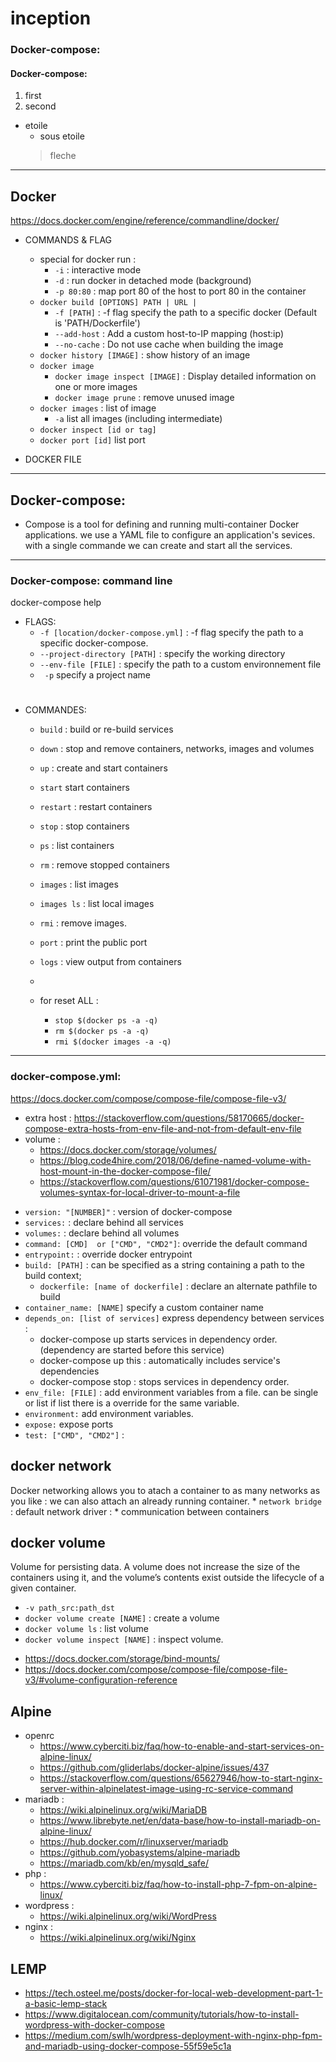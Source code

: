 # inception
###   Docker-compose: 
####   Docker-compose: 
1.  first
2.  second

* etoile
    * sous etoile
    > fleche
***
## Docker
https://docs.docker.com/engine/reference/commandline/docker/
* COMMANDS & FLAG
    * special for docker run :
        * `-i` : interactive mode
       * `-d` : run docker in detached mode (background)
       * `-p 80:80` : map port 80 of the host to port 80 in the container
    * ` docker build [OPTIONS] PATH | URL | `
        * `-f [PATH]` : -f flag specify the path to a specific docker (Default is 'PATH/Dockerfile')
        * `--add-host` : Add a custom host-to-IP mapping (host:ip)
        * `--no-cache` : Do not use cache when building the image
    * `docker history [IMAGE]` : show history of an image
    * `docker image`
        * `docker image inspect [IMAGE]` : Display detailed information on one or more images
        * `docker image prune` : remove unused image
    * `docker images` : list of image 
        * `-a` list all images (including intermediate)
    * `docker inspect [id or tag]`
    * `docker port [id]` list port

* DOCKER FILE

***
##   Docker-compose: 

* Compose is a tool for defining and running multi-container Docker applications.
    we use a YAML file to configure an application's sevices.
    with a single commande we can create and start all the services.




***
###   Docker-compose: command line 
docker-compose help
* FLAGS:
    * `-f [location/docker-compose.yml]` : -f flag specify the path to a specific docker-compose.
    *  `--project-directory [PATH]` : specify the working directory
    *   `--env-file [FILE]` : specify the path to a custom environnement file
    * ` -p` specify a project name
    #
* COMMANDES:
    * `build` : build or re-build services
    * `down` : stop and remove containers, networks, images and volumes
    * `up` : create and start containers
    * `start` start containers
    * `restart` : restart containers
    * `stop` : stop containers
    * `ps` : list containers
    * `rm`  : remove stopped containers
    * `images` : list images
    * `images ls` : list local images
    * `rmi` : remove images.
    * `port` : print the public port
    * `logs` : view output from containers
    * 

    * for reset ALL :
        * `stop $(docker ps -a -q)`
        * `rm $(docker ps -a -q)`
        * `rmi $(docker images -a -q)`

***
###  docker-compose.yml:
https://docs.docker.com/compose/compose-file/compose-file-v3/
- extra host : https://stackoverflow.com/questions/58170665/docker-compose-extra-hosts-from-env-file-and-not-from-default-env-file
- volume :
    - https://docs.docker.com/storage/volumes/
    - https://blog.code4hire.com/2018/06/define-named-volume-with-host-mount-in-the-docker-compose-file/
    - https://stackoverflow.com/questions/61071981/docker-compose-volumes-syntax-for-local-driver-to-mount-a-file
* `version: "[NUMBER]"` : version of docker-compose
* `services:` : declare behind all services
* `volumes:` : declare behind all volumes
* `command: [CMD]  or ["CMD", "CMD2"]`: override the default command
* `entrypoint:` : override docker entrypoint
* `build: [PATH]` : can be specified as a string containing a path to the build context;
    * `dockerfile: [name of dockerfile]` : declare an alternate pathfile to build
* `container_name: [NAME]` specify a custom container name
* `depends_on: [list of services]` express dependency between services :
    * docker-compose up starts services in dependency order. (dependency are started before this service)
    * docker-compose up this : automatically includes service's dependencies
    * docker-compose stop : stops services in dependency order.
* `env_file: [FILE]` : add environment variables from a file. can be single or list if list there is a override for the same variable.
* `environment:` add environment variables.
* `expose:` expose ports
* `test: ["CMD", "CMD2"]` :


## docker network
Docker networking allows you to atach a container to as many networks as you like : we can also attach an already running container.
    * `network bridge` : default network driver : 
        * communication between containers

## docker volume
Volume for persisting data. A volume does not increase the size of the containers using it, and the volume’s contents exist outside the lifecycle of a given container.
* `-v path_src:path_dst`
* `docker volume create [NAME]` : create a volume
* `docker volume ls` : list volume
* `docker volume inspect [NAME]` : inspect volume. 
- https://docs.docker.com/storage/bind-mounts/
- https://docs.docker.com/compose/compose-file/compose-file-v3/#volume-configuration-reference

## Alpine

- openrc
    - https://www.cyberciti.biz/faq/how-to-enable-and-start-services-on-alpine-linux/
    - https://github.com/gliderlabs/docker-alpine/issues/437
    - https://stackoverflow.com/questions/65627946/how-to-start-nginx-server-within-alpinelatest-image-using-rc-service-command
- mariadb : 
    - https://wiki.alpinelinux.org/wiki/MariaDB
    - https://www.librebyte.net/en/data-base/how-to-install-mariadb-on-alpine-linux/
    - https://hub.docker.com/r/linuxserver/mariadb
    - https://github.com/yobasystems/alpine-mariadb
    - https://mariadb.com/kb/en/mysqld_safe/
- php : 
    - https://www.cyberciti.biz/faq/how-to-install-php-7-fpm-on-alpine-linux/
- wordpress : 
    - https://wiki.alpinelinux.org/wiki/WordPress
- nginx :
    - https://wiki.alpinelinux.org/wiki/Nginx

## LEMP
- https://tech.osteel.me/posts/docker-for-local-web-development-part-1-a-basic-lemp-stack
- https://www.digitalocean.com/community/tutorials/how-to-install-wordpress-with-docker-compose
- https://medium.com/swlh/wordpress-deployment-with-nginx-php-fpm-and-mariadb-using-docker-compose-55f59e5c1a